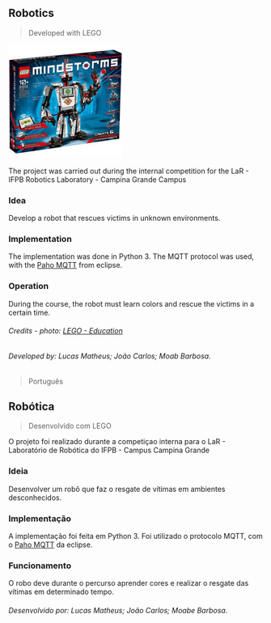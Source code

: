 ## Robotics
> Developed with LEGO

![](media/foto.jfif)

The project was carried out during the internal competition for the LaR - IFPB Robotics Laboratory - Campina Grande Campus

### Idea

Develop a robot that rescues victims in unknown environments.

### Implementation

The implementation was done in Python 3. The MQTT protocol was used, with the [Paho MQTT](https://pypi.org/project/paho-mqtt/) from eclipse.

### Operation

During the course, the robot must learn colors and rescue the victims in a certain time.

###### Credits - photo: [LEGO - Education](https://legoeducationstore.mcassab.com.br/lego-education-ensino-fundamental-ii-mindstorms-ev3/p)

###### Developed by: Lucas Matheus; João Carlos; Moab Barbosa.

> Português

## Robótica
> Desenvolvido com LEGO

O projeto foi realizado durante a competiçao interna para o LaR - Laboratório de Robótica do IFPB - Campus Campina Grande 

### Ideia

Desenvolver um robô que faz o resgate de vítimas em ambientes desconhecidos.

### Implementação

A implementação foi feita em Python 3. Foi utilizado o protocolo MQTT, com o [Paho MQTT](https://pypi.org/project/paho-mqtt/) da eclipse. 

### Funcionamento

O robo deve durante o percurso aprender cores e realizar o resgate das vítimas em determinado tempo.

###### Desenvolvido por: Lucas Matheus; João Carlos; Moabe Barbosa. 

